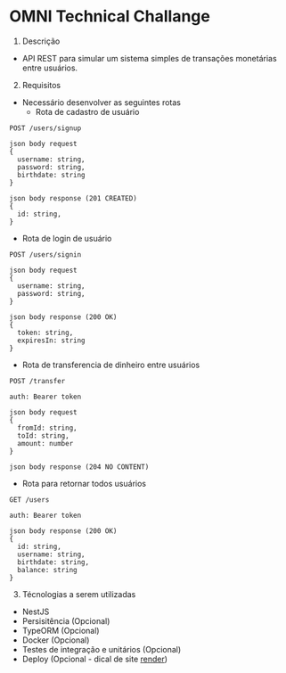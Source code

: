 # OMNI Technical Challange

1. Descrição

- API REST para simular um sistema simples de transações monetárias entre usuários.

2. Requisitos

- Necessário desenvolver as seguintes rotas
    - Rota de cadastro de usuário

```
POST /users/signup

json body request
{
  username: string,
  password: string,
  birthdate: string
}

json body response (201 CREATED)
{
  id: string,
}
```

- Rota de login de usuário

```
POST /users/signin

json body request
{
  username: string,
  password: string,
}

json body response (200 OK)
{
  token: string,
  expiresIn: string
}
```

- Rota de transferencia de dinheiro entre usuários

```
POST /transfer

auth: Bearer token

json body request
{
  fromId: string,
  toId: string,
  amount: number
}

json body response (204 NO CONTENT)
```

- Rota para retornar todos usuários

```
GET /users

auth: Bearer token

json body response (200 OK)
{
  id: string,
  username: string,
  birthdate: string,
  balance: string
}
```

3. Técnologias a serem utilizadas

- NestJS
- Persisitência (Opcional)
- TypeORM (Opcional)
- Docker (Opcional)
- Testes de integração e unitários (Opcional)
- Deploy (Opcional - dical de site [render](https://render.com/))
